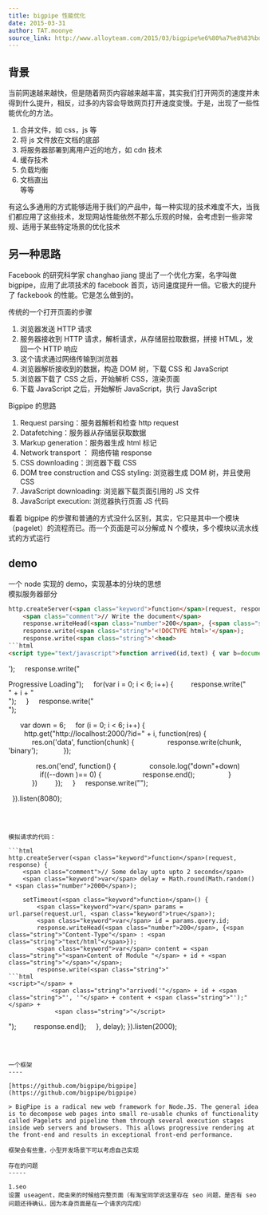 ```yaml
---
title: bigpipe 性能优化
date: 2015-03-31
author: TAT.moonye
source_link: http://www.alloyteam.com/2015/03/bigpipe%e6%80%a7%e8%83%bd%e4%bc%98%e5%8c%96/
---
```


## 背景

当前网速越来越快，但是随着网页内容越来越丰富，其实我们打开网页的速度并未得到什么提升，相反，过多的内容会导致网页打开速度变慢。于是，出现了一些性能优化的方法。  
1. 合并文件，如 css，js 等  
2. 将 js 文件放在文档的底部  
3. 将服务器部署到离用户近的地方，如 cdn 技术  
4. 缓存技术  
5. 负载均衡  
6. 文档直出  
等等

有这么多通用的方式能够适用于我们的产品中，每一种实现的技术难度不大，当我们都应用了这些技术，发现网站性能依然不那么乐观的时候，会考虑到一些非常规、适用于某些特定场景的优化技术

## 另一种思路

Facebook 的研究科学家 changhao jiang 提出了一个优化方案，名字叫做 bigpipe，应用了此项技术的 facebook 首页，访问速度提升一倍。它极大的提升了 fackebook 的性能。它是怎么做到的。

传统的一个打开页面的步骤

1.  浏览器发送 HTTP 请求
2.  服务器接收到 HTTP 请求，解析请求，从存储层拉取数据，拼接 HTML，发回一个 HTTP 响应
3.  这个请求通过网络传输到浏览器
4.  浏览器解析接收到的数据，构造 DOM 树，下载 CSS 和 JavaScript
5.  浏览器下载了 CSS 之后，开始解析 CSS，渲染页面
6.  下载 JavaScript 之后，开始解析 JavaScript，执行 JavaScript

Bigpipe 的思路

1.  Request parsing：服务器解析和检查 http request
2.  Datafetching：服务器从存储层获取数据
3.  Markup generation：服务器生成 html 标记
4.  Network transport ： 网络传输 response
5.  CSS downloading：浏览器下载 CSS
6.  DOM tree construction and CSS styling: 浏览器生成 DOM 树，并且使用 CSS
7.  JavaScript downloading: 浏览器下载页面引用的 JS 文件
8.  JavaScript execution: 浏览器执行页面 JS 代码

看着 bigpipe 的步骤和普通的方式没什么区别，其实，它只是其中一个模块（pagelet）的流程而已。而一个页面是可以分解成 N 个模块，多个模块以流水线式的方式运行

## demo

一个 node 实现的 demo，实现基本的分块的思想  
模拟服务器部分

````html
http.createServer(<span class="keyword">function</span>(request, response) {
    <span class="comment">// Write the document</span>
    response.writeHead(<span class="number">200</span>, {<span class="string">"Content-Type"</span> : <span class="string">"text/html"</span>});
    response.write(<span class="string">'<!DOCTYPE html>'</span>);
    response.write(<span class="string">'<head>
```html
<script type="text/javascript">function arrived(id,text) { var b=document.getElementById(id); b.innerHTML = text; }</script>
````

'</span>);
    response.write(<span class="string">"</head><body><div>Progressive Loading"</span>);
    <span class="keyword">for</span>(<span class="keyword">var</span> i = <span class="number">0</span>; i &lt; <span class="number">6</span>; i++) {
        response.write(<span class="string">"<div id='"</span> + i + <span class="string">"'>"</span> + i + <span class="string">"</div>"</span>);
    }
    response.write(<span class="string">"</div>"</span>);

 
    <span class="keyword">var</span> down = <span class="number">6</span>;
    <span class="keyword">for</span> (i = <span class="number">0</span>; i &lt; <span class="number">6</span>; i++) {
        http.get(<span class="string">"http&#x3A;//localhost:2000/?id="</span> + i, <span class="keyword">function</span>(res) {
            res.on(<span class="string">'data'</span>, <span class="keyword">function</span>(chunk) {
                response.write(chunk, <span class="string">'binary'</span>);
            });

 
            res.on(<span class="string">'end'</span>, <span class="keyword">function</span>() {
                console.log(<span class="string">"down"</span>+down)
                <span class="keyword">if</span>((--down )== <span class="number">0</span>) {
                    response.end();
                }
            })
        });
    }
    response.write(<span class="string">"</body></html>"</span>);

 
}).listen(<span class="number">8080</span>);

 

````

模拟请求的代码：

```html
http.createServer(<span class="keyword">function</span>(request, response) {
    <span class="comment">// Some delay upto upto 2 seconds</span>
    <span class="keyword">var</span> delay = Math.round(Math.random() * <span class="number">2000</span>);
 
    setTimeout(<span class="keyword">function</span>() {
        <span class="keyword">var</span> params = url.parse(request.url, <span class="keyword">true</span>);
        <span class="keyword">var</span> id = params.query.id;
        response.writeHead(<span class="number">200</span>, {<span class="string">"Content-Type"</span> : <span class="string">"text/html"</span>});
        <span class="keyword">var</span> content = <span class="string">"<span>Content of Module "</span> + id + <span class="string">"</span>"</span>;
        response.write(<span class="string">"
```html
<script>"</span> +
            <span class="string">"arrived('"</span> + id + <span class="string">"', '"</span> + content + <span class="string">"');"</span> +
             <span class="string">"</script>
````

"</span>);
        response.end();
    }, delay);
}).listen(<span class="number">2000</span>);

 

```

一个框架
----

[https://github.com/bigpipe/bigpipe](https://github.com/bigpipe/bigpipe)

> BigPipe is a radical new web framework for Node.JS. The general idea is to decompose web pages into small re-usable chunks of functionality called Pagelets and pipeline them through several execution stages inside web servers and browsers. This allows progressive rendering at the front-end and results in exceptional front-end performance.

框架会有些重，小型开发场景下可以考虑自己实现

存在的问题
-----

1.seo  
设置 useagent，爬虫来的时候给完整页面（有淘宝同学说这里存在 seo 问题，是否有 seo 问题还待确认，因为本身页面是在一个请求内完成）
```